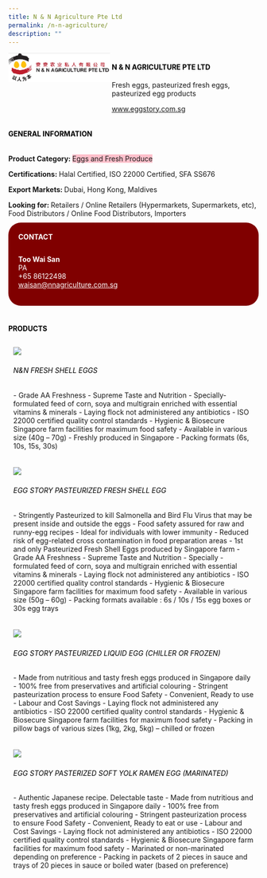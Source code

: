 ```yaml
--- 
title: N & N Agriculture Pte Ltd 
permalink: /n-n-agriculture/ 
description: ""
--- 
```

<div class="flex-paragraph"> 
<p style="text-transform: uppercase">
</p>
</div> 
<div class="flex-container" style="display: flex; flex-wrap: wrap;"> 
<div class="card sgds" style="flex: 1 1 40%; display: block;">
<img src="/images/nnagri.png">
</div> 
<div class="card-sgds" style="flex: 1 1 58%; display: block; margin-left: 3px"> 
<h4 style="text-transform: uppercase; color: black;">
<b>N &amp; N Agriculture Pte Ltd
</b>
</h4> 
<p>Fresh eggs, pasteurized fresh eggs, pasteurized egg products
</p> 
<p>
<a href="https://www.eggstory.com.sg/" target="_blank">www.eggstory.com.sg
</a>
</p> 
</div> 
</div> 
<h4 style="text-transform: uppercase; color: black;">
<b>General Information
</b>
</h4> 
<div class="flex-container" style="display: flex; flex-wrap: wrap;"> 
<div class="card sgds" style="flex: 1 1 65%; display: block; align-self: stretch"> 
<div class="flex-paragraph"> 
<p>
<b>Product Category: 
</b>
<span style="background-color: pink; border-radius: 10 px;">Eggs and Fresh Produce
</span>
</p> 
<p>
<b>Certifications: 
</b>Halal Certified, ISO 22000 Certified, SFA SS676
</p> 
<p>
<b>Export Markets: 
</b>Dubai, Hong Kong, Maldives
</p> 
<p style="margin-bottom: 10px;">
<b>Looking for: 
</b>Retailers / Online Retailers (Hypermarkets, Supermarkets, etc), Food Distributors / Online Food Distributors, Importers
</p> 
</div> 
</div> 
<div class="card sgds" style="flex: 1 1 35%; padding: 10px; display: block; background-color: maroon; border-radius: 25px; align-self: center;"> 
<h4 style="color: white; margin-top: 10px; margin-left: 10px;">CONTACT
</h4> 
<div class="flex-paragraph"> 
<p style="padding: 10px; color: white;">
<b>Too Wai San
</b>
<br>PA
<br>+65 86122498
<br>
<a href="mailto:waisan@nnagriculture.com.sg" style="color: white;">waisan@nnagriculture.com.sg
</a>
</p> 
</div> 
</div> 
</div> 
<br> 
<h4 style="text-transform: uppercase; color: black;">
<b>products
</b>
</h4> 
<div style="display: flex; flex-wrap: wrap;"> 
<div class="card sgds" style="flex: 1 1 47%; margin: 10px; display: block;"> 
<div class="flex-image" style="display: block;">
<img src="https://drive.google.com/u/0/uc?id=1JDKFsIkNMVicg9kP3VLVmX1HVZR8a7E7&export=download">
</div> 
<div class="flex-paragraph"> 
<h6 style="text-transform: uppercase; color: black;">N&N Fresh Shell Eggs
</h6> 
<p>- Grade AA Freshness - Supreme Taste and Nutrition - Specially-formulated feed of corn, soya and multigrain enriched with essential vitamins & minerals - Laying flock not administered any antibiotics - ISO 22000 certified quality control standards - Hygienic & Biosecure Singapore farm facilities for maximum food safety - Available in various size (40g – 70g) - Freshly produced in Singapore - Packing formats (6s, 10s, 15s, 30s)
</p>
</div> 
</div> 
<div class="card sgds" style="flex: 1 1 47%; margin: 10px; display: block;"> 
<div class="flex-image" style="display: block;">
<img src="https://drive.google.com/u/0/uc?id=1ajJO_M2aoeJOGUSOuVo-jWlIRwHXDpy5&export=download">
</div> 
<div class="flex-paragraph"> 
<h6 style="text-transform: uppercase; color: black;">Egg Story Pasteurized Fresh Shell Egg
</h6> 
<p>- Stringently Pasteurized to kill Salmonella and Bird Flu Virus that may be present inside and outside the eggs - Food safety assured for raw and runny-egg recipes - Ideal for individuals with lower immunity - Reduced risk of egg-related cross contamination in food preparation areas - 1st and only Pasteurized Fresh Shell Eggs produced by Singapore farm - Grade AA Freshness - Supreme Taste and Nutrition - Specially -formulated feed of corn, soya and multigrain enriched with essential vitamins & minerals - Laying flock not administered any antibiotics - ISO 22000 certified quality control standards - Hygienic & Biosecure Singapore farm facilities for maximum food safety - Available in various size (50g – 60g) - Packing formats available : 6s / 10s / 15s egg boxes or 30s egg trays
</p>
</div> 
</div> 
<div class="card sgds" style="flex: 1 1 47%; margin: 10px; display: block;"> 
<div class="flex-image" style="display: block;">
<img src="https://drive.google.com/u/0/uc?id=1bQ7ZF1yvXOOjldquJDHibPsty7f0tRFC&export=download">
</div> 
<div class="flex-paragraph"> 
<h6 style="text-transform: uppercase; color: black;">Egg Story Pasteurized Liquid Egg (Chiller or frozen)
</h6> 
<p>- Made from nutritious and tasty fresh eggs produced in Singapore daily - 100% free from preservatives and artificial colouring - Stringent pasteurization process to ensure Food Safety - Convenient, Ready to use - Labour and Cost Savings - Laying flock not administered any antibiotics - ISO 22000 certified quality control standards - Hygienic & Biosecure Singapore farm facilities for maximum food safety - Packing in pillow bags of various sizes (1kg, 2kg, 5kg) – chilled or frozen
</p>
</div> 
</div> 
<div class="card sgds" style="flex: 1 1 47%; margin: 10px; display: block;"> 
<div class="flex-image" style="display: block;">
<img src="https://drive.google.com/u/0/uc?id=1_fNi_B6DYAiEwUn8Rzo5rGZ54iQmWQUy&export=download">
</div> 
<div class="flex-paragraph"> 
<h6 style="text-transform: uppercase; color: black;">Egg story Pasterized Soft Yolk Ramen Egg (Marinated)
</h6> 
<p>- Authentic Japanese recipe. Delectable taste - Made from nutritious and tasty fresh eggs produced in Singapore daily - 100% free from preservatives and artificial colouring - Stringent pasteurization process to ensure Food Safety - Convenient, Ready to eat or use - Labour and Cost Savings - Laying flock not administered any antibiotics - ISO 22000 certified quality control standards - Hygienic & Biosecure Singapore farm facilities for maximum food safety - Marinated or non-marinated depending on preference - Packing in packets of 2 pieces in sauce and trays of 20 pieces in sauce or boiled water (based on preference)
</p>
</div> 
</div> 
</div>
